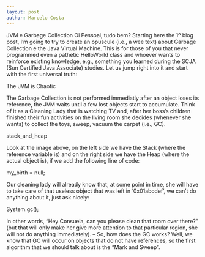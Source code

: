 ```yaml
---
layout: post
author: Marcelo Costa
---
```

JVM e Garbage Collection
Oi Pessoal, tudo bem? Starting here the 1º blog post, I’m going to try to create an opuscule (i.e., a wee text) about Garbage Collection e the Java Virtual Machine. This is for those of you that never programmed even a pathetic HelloWorld class and whoever wants to reinforce existing knowledge, e.g., something you learned during the SCJA (Sun Certified Java Associate) studies. Let us jump right into it and start with the first universal truth:

The JVM is Chaotic

The Garbage Collection is not performed immediatly after an object loses its reference, the JVM waits until a few lost objects start to accumulate. Think of it as a Cleaning Lady that is watching TV and, after her boss’s children finished their fun activities on the living room she decides (whenever she wants) to collect the toys, sweep, vacuum the carpet (i.e., GC).

stack_and_heap

Look at the image above, on the left side we have the Stack (where the reference variable is) and on the right side we have the Heap (where the actual object is), if we add the following line of code:

my_birth = null;

Our cleaning lady will already know that, at some point in time, she will have to take care of that useless object that was left in ‘0x01abcdef’, we can’t do anything about it, just ask nicely:

System.gc();

In other words, “Hey Consuela, can you please clean that room over there?” (but that will only make her give more attention to that particular region, she will not do anything immediately).
–
So, how does the GC works? Well, we know that GC will occur on objects that do not have references, so the first algorithm that we should talk about is the “Mark and Sweep”.
